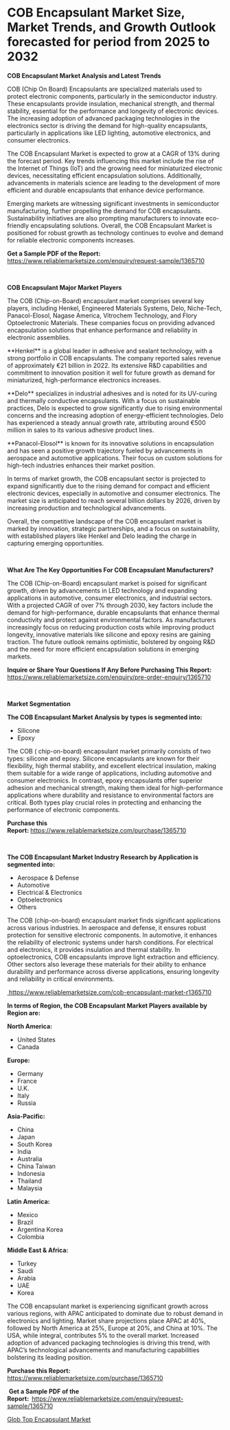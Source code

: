 <p><h1>COB Encapsulant Market Size, Market Trends, and Growth Outlook forecasted for period from 2025 to 2032</h1></p><p><strong>COB Encapsulant Market Analysis and Latest Trends</strong></p>
<p><p>COB (Chip On Board) Encapsulants are specialized materials used to protect electronic components, particularly in the semiconductor industry. These encapsulants provide insulation, mechanical strength, and thermal stability, essential for the performance and longevity of electronic devices. The increasing adoption of advanced packaging technologies in the electronics sector is driving the demand for high-quality encapsulants, particularly in applications like LED lighting, automotive electronics, and consumer electronics.</p><p>The COB Encapsulant Market is expected to grow at a CAGR of 13% during the forecast period. Key trends influencing this market include the rise of the Internet of Things (IoT) and the growing need for miniaturized electronic devices, necessitating efficient encapsulation solutions. Additionally, advancements in materials science are leading to the development of more efficient and durable encapsulants that enhance device performance.</p><p>Emerging markets are witnessing significant investments in semiconductor manufacturing, further propelling the demand for COB encapsulants. Sustainability initiatives are also prompting manufacturers to innovate eco-friendly encapsulating solutions. Overall, the COB Encapsulant Market is positioned for robust growth as technology continues to evolve and demand for reliable electronic components increases.</p></p>
<p><strong>Get a Sample PDF of the Report:&nbsp;</strong> <a href="https://www.reliablemarketsize.com/enquiry/request-sample/1365710?utm_campaign=3072&utm_medium=2&utm_source=Github&utm_content=ia&utm_term=22032025&utm_id=cob-encapsulant">https://www.reliablemarketsize.com/enquiry/request-sample/1365710</a></p>
<p>&nbsp;</p>
<p><strong>COB Encapsulant Major Market Players</strong></p>
<p><p>The COB (Chip-on-Board) encapsulant market comprises several key players, including Henkel, Engineered Materials Systems, Delo, Niche-Tech, Panacol-Elosol, Nagase America, Vitrochem Technology, and Flory Optoelectronic Materials. These companies focus on providing advanced encapsulation solutions that enhance performance and reliability in electronic assemblies.</p><p>**Henkel** is a global leader in adhesive and sealant technology, with a strong portfolio in COB encapsulants. The company reported sales revenue of approximately €21 billion in 2022. Its extensive R&D capabilities and commitment to innovation position it well for future growth as demand for miniaturized, high-performance electronics increases.</p><p>**Delo** specializes in industrial adhesives and is noted for its UV-curing and thermally conductive encapsulants. With a focus on sustainable practices, Delo is expected to grow significantly due to rising environmental concerns and the increasing adoption of energy-efficient technologies. Delo has experienced a steady annual growth rate, attributing around €500 million in sales to its various adhesive product lines.</p><p>**Panacol-Elosol** is known for its innovative solutions in encapsulation and has seen a positive growth trajectory fueled by advancements in aerospace and automotive applications. Their focus on custom solutions for high-tech industries enhances their market position.</p><p>In terms of market growth, the COB encapsulant sector is projected to expand significantly due to the rising demand for compact and efficient electronic devices, especially in automotive and consumer electronics. The market size is anticipated to reach several billion dollars by 2026, driven by increasing production and technological advancements.</p><p>Overall, the competitive landscape of the COB encapsulant market is marked by innovation, strategic partnerships, and a focus on sustainability, with established players like Henkel and Delo leading the charge in capturing emerging opportunities.</p></p>
<p>&nbsp;</p>
<p><strong>What Are The Key Opportunities For COB Encapsulant Manufacturers?</strong></p>
<p><p>The COB (Chip-on-Board) encapsulant market is poised for significant growth, driven by advancements in LED technology and expanding applications in automotive, consumer electronics, and industrial sectors. With a projected CAGR of over 7% through 2030, key factors include the demand for high-performance, durable encapsulants that enhance thermal conductivity and protect against environmental factors. As manufacturers increasingly focus on reducing production costs while improving product longevity, innovative materials like silicone and epoxy resins are gaining traction. The future outlook remains optimistic, bolstered by ongoing R&D and the need for more efficient encapsulation solutions in emerging markets.</p></p>
<p><strong>Inquire or Share Your Questions If Any Before Purchasing This Report:</strong> <a href="https://www.reliablemarketsize.com/enquiry/pre-order-enquiry/1365710?utm_campaign=3072&utm_medium=2&utm_source=Github&utm_content=ia&utm_term=22032025&utm_id=cob-encapsulant">https://www.reliablemarketsize.com/enquiry/pre-order-enquiry/1365710</a></p>
<p>&nbsp;</p>
<p><strong>Market Segmentation</strong></p>
<p><strong>The COB Encapsulant Market Analysis by types is segmented into:</strong></p>
<p><ul><li>Silicone</li><li>Epoxy</li></ul></p>
<p><p>The COB ( chip-on-board) encapsulant market primarily consists of two types: silicone and epoxy. Silicone encapsulants are known for their flexibility, high thermal stability, and excellent electrical insulation, making them suitable for a wide range of applications, including automotive and consumer electronics. In contrast, epoxy encapsulants offer superior adhesion and mechanical strength, making them ideal for high-performance applications where durability and resistance to environmental factors are critical. Both types play crucial roles in protecting and enhancing the performance of electronic components.</p></p>
<p><strong>Purchase this Report:&nbsp;</strong><a href="https://www.reliablemarketsize.com/purchase/1365710?utm_campaign=3072&utm_medium=2&utm_source=Github&utm_content=ia&utm_term=22032025&utm_id=cob-encapsulant">https://www.reliablemarketsize.com/purchase/1365710</a></p>
<p>&nbsp;</p>
<p><strong>The COB Encapsulant Market Industry Research by Application is segmented into:</strong></p>
<p><ul><li>Aerospace & Defense</li><li>Automotive</li><li>Electrical & Electronics</li><li>Optoelectronics</li><li>Others</li></ul></p>
<p><p>The COB (chip-on-board) encapsulant market finds significant applications across various industries. In aerospace and defense, it ensures robust protection for sensitive electronic components. In automotive, it enhances the reliability of electronic systems under harsh conditions. For electrical and electronics, it provides insulation and thermal stability. In optoelectronics, COB encapsulants improve light extraction and efficiency. Other sectors also leverage these materials for their ability to enhance durability and performance across diverse applications, ensuring longevity and reliability in critical environments.</p></p>
<p><a href="https://www.reliablemarketsize.com/cob-encapsulant-market-r1365710?utm_campaign=3072&utm_medium=2&utm_source=Github&utm_content=ia&utm_term=22032025&utm_id=cob-encapsulant">&nbsp;https://www.reliablemarketsize.com/cob-encapsulant-market-r1365710</a></p>
<p><strong>In terms of Region, the COB Encapsulant Market Players available by Region are:</strong></p>
<p>
    <p> <strong> North America: </strong>
        <ul>
            <li>United States</li>
            <li>Canada</li>
        </ul>
        </p> 
    <p> <strong> Europe: </strong>
        <ul>
            <li>Germany</li>
            <li>France</li>
            <li>U.K.</li>
            <li>Italy</li>
            <li>Russia</li>
        </ul>
        </p> 
    <p> <strong> Asia-Pacific: </strong>
        <ul>
            <li>China</li>
            <li>Japan</li>
            <li>South Korea</li>
            <li>India</li>
            <li>Australia</li>
            <li>China Taiwan</li>
            <li>Indonesia</li>
            <li>Thailand</li>
            <li>Malaysia</li>
        </ul>
        </p> 
    <p> <strong> Latin America: </strong>
        <ul>
            <li>Mexico</li>
            <li>Brazil</li>
            <li>Argentina Korea</li>
            <li>Colombia</li>
        </ul>
        </p> 
    <p> <strong> Middle East & Africa: </strong>
        <ul>
            <li>Turkey</li>
            <li>Saudi</li>
            <li>Arabia</li>
            <li>UAE</li>
            <li>Korea</li>
        </ul>
    </p>
    </p>
<p><p>The COB encapsulant market is experiencing significant growth across various regions, with APAC anticipated to dominate due to robust demand in electronics and lighting. Market share projections place APAC at 40%, followed by North America at 25%, Europe at 20%, and China at 10%. The USA, while integral, contributes 5% to the overall market. Increased adoption of advanced packaging technologies is driving this trend, with APAC’s technological advancements and manufacturing capabilities bolstering its leading position.</p></p>
<p><strong>Purchase this Report: </strong><a href="https://www.reliablemarketsize.com/purchase/1365710?utm_campaign=3072&utm_medium=2&utm_source=Github&utm_content=ia&utm_term=22032025&utm_id=cob-encapsulant">https://www.reliablemarketsize.com/purchase/1365710</a></p>
<p>&nbsp;<strong>Get a Sample PDF of the Report:&nbsp;&nbsp;</strong><a href="https://www.reliablemarketsize.com/enquiry/request-sample/1365710?utm_campaign=3072&utm_medium=2&utm_source=Github&utm_content=ia&utm_term=22032025&utm_id=cob-encapsulant">https://www.reliablemarketsize.com/enquiry/request-sample/1365710</a></p>
<p><strong></strong></p>
<p><p><a href="https://github.com/lestymbango/Market-Research-Report-List-1/blob/main/glob-top-encapsulant-market.md?utm_campaign=3072&utm_medium=2&utm_source=Github&utm_content=ia&utm_term=22032025&utm_id=cob-encapsulant">Glob Top Encapsulant Market</a></p></p>